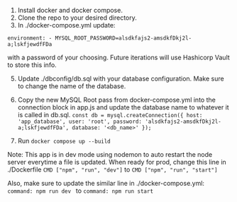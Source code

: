 1. Install docker and docker compose.
2. Clone the repo to your desired directory.
3. In ./docker-compose.yml update:

`environment:
    - MYSQL_ROOT_PASSWORD=alsdkfajs2-amsdkfDkj2l-a;lskfjewdfFDa`

with a password of your choosing. Future iterations will use Hashicorp Vault to store this info. 

5. Update ./dbconfig/db.sql with your database configuration. Make sure to change the name of the database.

6. Copy the new MySQL Root pass from docker-compose.yml into the connection block in app.js and update the database name to whatever it is called in db.sql. 
    `const db = mysql.createConnection({
    host: 'app_database',
    user: 'root',
    password: 'alsdkfajs2-amsdkfDkj2l-a;lskfjewdfFDa',
    database: '<db_name>'
    });`
7. Run `docker compose up --build`
 
Note: This app is in dev mode using nodemon to auto restart the node server everytime a file is updated. When ready for prod, change this line in ./Dockerfile
    `CMD ["npm", "run", "dev"]`
to 
    `CMD ["npm", "run", "start"]`

Also, make sure to update the similar line in ./docker-compose.yml: 
    `command: npm run dev `
to 
    `command: npm run start`


    
